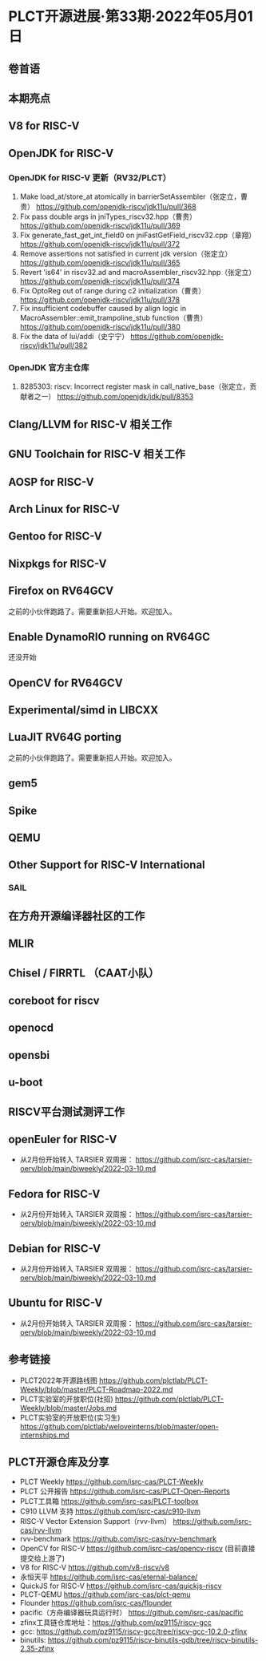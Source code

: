 # PLCT开源进展·第33期·2022年05月01日

## 卷首语

## 本期亮点


## V8 for RISC-V


## OpenJDK for RISC-V
### OpenJDK for RISC-V 更新（RV32/PLCT）
1. Make load_at/store_at atomically in barrierSetAssembler（张定立，曹贵）
https://github.com/openjdk-riscv/jdk11u/pull/368
2. Fix pass double args in jniTypes_riscv32.hpp（曹贵）
https://github.com/openjdk-riscv/jdk11u/pull/369
3. Fix generate_fast_get_int_field0 on jniFastGetField_riscv32.cpp（章翔）
https://github.com/openjdk-riscv/jdk11u/pull/372
4. Remove assertions not satisfied in current jdk version（张定立）
https://github.com/openjdk-riscv/jdk11u/pull/365
5. Revert 'is64' in riscv32.ad and macroAssembler_riscv32.hpp（张定立）
https://github.com/openjdk-riscv/jdk11u/pull/374
6. Fix OptoReg out of range during c2 initialization（曹贵）
https://github.com/openjdk-riscv/jdk11u/pull/378
7. Fix insufficient codebuffer caused by align logic in MacroAssembler::emit_trampoline_stub function（曹贵）
https://github.com/openjdk-riscv/jdk11u/pull/380
8. Fix the data of lui/addi（史宁宁）
https://github.com/openjdk-riscv/jdk11u/pull/382

### OpenJDK 官方主仓库
1. 8285303: riscv: Incorrect register mask in call_native_base（张定立，贡献者之一）
https://github.com/openjdk/jdk/pull/8353


## Clang/LLVM for RISC-V 相关工作

## GNU Toolchain for RISC-V 相关工作

## AOSP for RISC-V

## Arch Linux for RISC-V

## Gentoo for RISC-V


## Nixpkgs for RISC-V

## Firefox on RV64GCV

之前的小伙伴跑路了。需要重新招人开始。欢迎加入。

## Enable DynamoRIO running on RV64GC

还没开始

## OpenCV for RV64GCV


## Experimental/simd in LIBCXX



## LuaJIT RV64G porting

之前的小伙伴跑路了。需要重新招人开始。欢迎加入。

## gem5


## Spike


## QEMU


## Other Support for RISC-V International

### SAIL


## 在方舟开源编译器社区的工作


## MLIR


## Chisel / FIRRTL （CAAT小队）


## coreboot for riscv


## openocd


## opensbi

## u-boot


## RISCV平台测试测评工作


## openEuler for RISC-V

- 从2月份开始转入 TARSIER 双周报：
  https://github.com/isrc-cas/tarsier-oerv/blob/main/biweekly/2022-03-10.md

## Fedora for RISC-V

- 从2月份开始转入 TARSIER 双周报：
  https://github.com/isrc-cas/tarsier-oerv/blob/main/biweekly/2022-03-10.md

## Debian for RISC-V

- 从2月份开始转入 TARSIER 双周报：
  https://github.com/isrc-cas/tarsier-oerv/blob/main/biweekly/2022-03-10.md

## Ubuntu for RISC-V

- 从2月份开始转入 TARSIER 双周报：
  https://github.com/isrc-cas/tarsier-oerv/blob/main/biweekly/2022-03-10.md

## 参考链接

- PLCT2022年开源路线图 https://github.com/plctlab/PLCT-Weekly/blob/master/PLCT-Roadmap-2022.md
- PLCT实验室的开放职位(社招) https://github.com/plctlab/PLCT-Weekly/blob/master/Jobs.md
- PLCT实验室的开放职位(实习生) https://github.com/plctlab/weloveinterns/blob/master/open-internships.md

## PLCT开源仓库及分享

- PLCT Weekly https://github.com/isrc-cas/PLCT-Weekly
- PLCT 公开报告 https://github.com/isrc-cas/PLCT-Open-Reports
- PLCT工具箱 https://github.com/isrc-cas/PLCT-toolbox
- C910 LLVM 支持 https://github.com/isrc-cas/c910-llvm
- RISC-V Vector Extension Support（rvv-llvm） https://github.com/isrc-cas/rvv-llvm
- rvv-benchmark https://github.com/isrc-cas/rvv-benchmark
- OpenCV for RISC-V https://github.com/isrc-cas/opencv-riscv (目前直接提交给上游了)
- V8 for RISC-V https://github.com/v8-riscv/v8
- 永恒天平 https://github.com/isrc-cas/eternal-balance/
- QuickJS for RISC-V https://github.com/isrc-cas/quickjs-riscv
- PLCT-QEMU https://github.com/isrc-cas/plct-qemu
- Flounder https://github.com/isrc-cas/flounder
- pacific（方舟编译器玩具运行时） https://github.com/isrc-cas/pacific
- zfinx工具链仓库地址：https://github.com/pz9115/riscv-gcc
- gcc: https://github.com/pz9115/riscv-gcc/tree/riscv-gcc-10.2.0-zfinx
- binutils: https://github.com/pz9115/riscv-binutils-gdb/tree/riscv-binutils-2.35-zfinx
